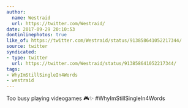 ```yaml
---
author:
  name: Westraid
  url: https://twitter.com/Westraid/
date: 2017-09-29 20:10:53
dontinlinephotos: true
like_of: https://twitter.com/Westraid/status/913858641052217344/
source: twitter
syndicated:
- type: twitter
  url: https://twitter.com/Westraid/status/913858641052217344/
tags:
- WhyImStillSingleIn4Words
- westraid
---
```


Too busy playing videogames 🎮✨ #WhyImStillSingleIn4Words